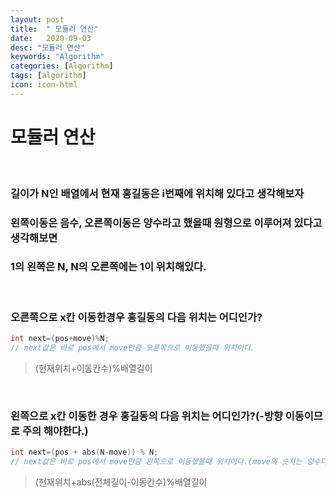 ```yaml
---
layout: post
title:  " 모듈러 연산"
date:   2020-09-03
desc: "모듈러 연산"
keywords: "Algorithm"
categories: [Algorithm]
tags: [algorithm]
icon: icon-html
---
```


모듈러 연산
====

<br/>

### 길이가 N인 배열에서 현재 홍길동은 i번째에 위치해 있다고 생각해보자
### 왼쪽이동은 음수, 오른쪽이동은 양수라고 했을때 원형으로 이루어져 있다고 생각해보면
### 1의 왼쪽은 N, N의 오른쪽에는 1이 위치해있다.

<br/>

### 오른쪽으로 x칸 이동한경우 홍길동의 다음 위치는 어디인가?
``` java
int next=(pos+move)%N;
// next값은 바로 pos에서 move만큼 오른쪽으로 이동했을때 위치이다.
```
> (현재위치+이동칸수)%배열길이

<br/>

### 왼쪽으로 x칸 이동한 경우 홍길동의 다음 위치는 어디인가?(-방향 이동이므로 주의 해야한다.)
``` java
int next=(pos + abs(N-move)) % N;
// next값은 바로 pos에서 move만큼 왼쪽으로 이동했을때 위치이다.(move의 숫자는 양수다)
```

> (현재위치+abs(전체길이-이동칸수)%배열길이

